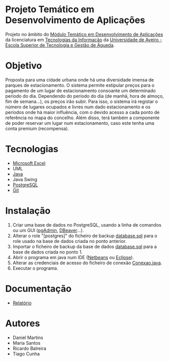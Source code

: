 # Projeto Temático em Desenvolvimento de Aplicações
Projeto no âmbito do [Módulo Temático em Desenvolvimento de Aplicações](https://www.ua.pt/pt/uc/5154) da licenciatura em [Tecnologias da Informação](https://www.ua.pt/pt/curso/63) da [Universidade de Aveiro - Escola Superior de Tecnologia e Gestão de Águeda](https://www.ua.pt/pt/estga).

# Objetivo
Proposta para uma cidade urbana onde há uma diversidade imensa de parques de estacionamento. O sistema permite estipular preços para o pagamento de um lugar de estacionamento consoante um determinado período do dia. Dependendo do período do dia (de manhã, hora de almoço, fim de semana…), os preços irão subir. Para isso, o sistema irá registar o número de lugares ocupados e livres num dado estacionamento e os períodos onde há maior influência, com o devido acesso a cada ponto de referência no mapa do concelho. Além disso, terá também a componente de poder reservar um lugar num estacionamento, caso este tenha uma conta premium (recompensa).

# Tecnologias
- [Microsoft Excel](https://www.office.com/launch/excel?ui=pt-BR&rs=BR&auth=1)
- UML
- [Java](https://www.java.com/pt-BR/)
- Java Swing
- [PostgreSQL](https://www.postgresql.org/)
- [Git](https://git-scm.com/)

# Instalação
1. Criar uma base de dados no PostgreSQL, usando a linha de comandos ou um GUI ([pgAdmin](https://www.pgadmin.org/), [DBeaver](https://dbeaver.io/)...).
2. Alterar o role "[postgres]" do ficheiro de backup [database.sql](database.sql) para o role usado na base de dados criada no ponto anterior.
3. Importar o ficheiro de backup da base de dados [database.sql](database.sql) para a base de dados criada no ponto 1.
4. Abrir o programa em java num IDE ([Netbeans](https://netbeans.org/) ou [Eclipse](https://www.eclipse.org/)).
5. Alterar as credenciais de acesso do ficheiro de conexão [Conexao.java](app/src/connection/Conexao.java).
6. Executar o programa.

# Documentação
- [Relatório](report.pdf)

# Autores
- Daniel Martins
- Maria Santos
- Ricardo Balreira
- Tiago Cunha
